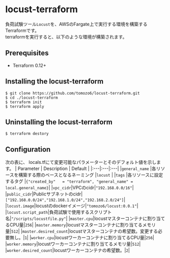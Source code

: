 # locust-terraform
負荷試験ツール`Locust`を、AWSのFargate上で実行する環境を構築するTerraformです。<br>
terraformを実行すると、以下のような環境が構築されます。


## Prerequisites
- Terraform 0.12+

## Installing the locust-terraform
```
$ git clone https://github.com/tomozo6/locust-terraform.git
$ cd ./locust-terraform
$ terraform init
$ terraform apply
```

## Uninstalling the locust-terraform
```
$ terraform destory
```

## Configuration
次の表に、 locals.tfにて変更可能なパラメーターとそのデフォルト値を示します。
| Parameter | Description | Default |
|:---|:---|:---|
|`general_name` |各リソースを構築する際のベースとなるネーミング |`locust` |
|`tags` |各リソースに設定するタグ |`{"created_by"   = "terraform", "general_name" = local.general_name}`|
|`vpc_cidr`|VPCのcidr|`"192.168.0.0/16"`|
|`public_cidr`|Publicサブネットのcidr|`["192.168.0.0/24","192.168.1.0/24","192.168.2.0/24"]`|
|`locust.image`|locustのdockerイメージ|`"tomozo6/locust:0.0.1"`|
|`locust.script_path`|負荷試験で使用するスクリプト名|`"/scripts/locustfile.py"`|
|`master.cpu`|locustマスターコンテナに割り当てるCPU量|`256`|
|`master.memory`|locustマスターコンテナに割り当てるメモリ量|`512`|
|`master.desired_count`|locustマスターコンテナの希望数。変更する必要無し。|`1`|
|`worker.cpu`|locustワーカーコンテナに割り当てるCPU量|`256`|
|`worker.memory`|locustワーカーコンテナに割り当てるメモリ量|`512`|
|`worker.desired_count`|locustワーカーコンテナの希望数。|`2`|

